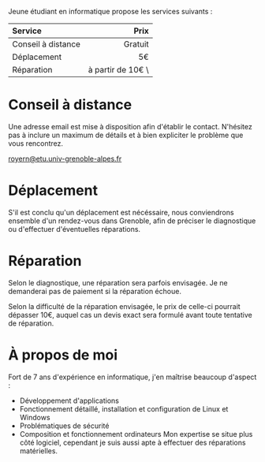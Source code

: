 Jeune étudiant en informatique propose les services suivants :

| Service            | Prix               |
| :----------------- | -----------------: |
| Conseil à distance | Gratuit            |
| Déplacement        | 5€                 |
| Réparation         | à partir de 10€ \  |

# Conseil à distance

Une adresse email est mise à disposition afin d'établir le contact. N'hésitez pas à inclure un maximum de détails et à bien expliciter le problème que vous rencontrez.

<royern@etu.univ-grenoble-alpes.fr>

# Déplacement

S'il est conclu qu'un déplacement est nécéssaire, nous conviendrons ensemble d'un rendez-vous dans Grenoble, afin de préciser le diagnostique ou d'effectuer d'éventuelles réparations.

# Réparation

Selon le diagnostique, une réparation sera parfois envisagée. Je ne demanderai pas de paiement si la réparation échoue.

Selon la difficulté de la réparation envisagée, le prix de celle-ci pourrait dépasser 10€, auquel cas un devis exact sera formulé avant toute tentative de réparation.

# À propos de moi

Fort de 7 ans d'expérience en informatique, j'en maîtrise beaucoup d'aspect :
* Développement d'applications
* Fonctionnement détaillé, installation et configuration de Linux et Windows
* Problématiques de sécurité
* Composition et fonctionnement ordinateurs
Mon expertise se situe plus côté logiciel, cependant je suis aussi apte à effectuer des réparations matérielles.
